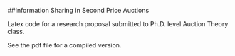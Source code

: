 ##Information Sharing in Second Price Auctions

Latex code for a research proposal submitted to Ph.D. level Auction Theory class. 

See the pdf file for a compiled version.
